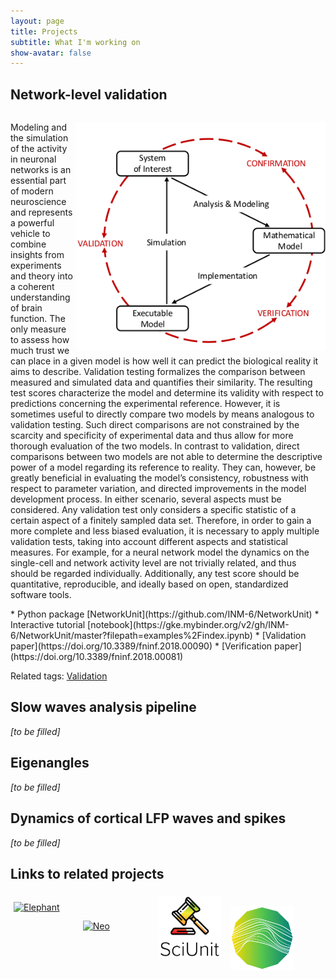 ```yaml
---
layout: page
title: Projects
subtitle: What I'm working on
show-avatar: false
---
```


## Network-level validation
<p style="display:inline-block">
<img src="/assets/img/validation_environment.png" style="float:right" alt="" width="400"/>
Modeling and the simulation of the activity in neuronal networks is an essential part of modern neuroscience and represents a powerful vehicle to combine insights from experiments and theory into a coherent understanding of brain function.
The only measure to assess how much trust we can place in a given model is how well it can predict the biological reality it aims to describe. Validation testing formalizes the comparison between measured and simulated data and quantifies their similarity. The resulting test scores characterize the model and determine its validity with respect to predictions concerning the experimental reference. However, it is sometimes useful to directly compare two models by means analogous to validation testing. Such direct comparisons are not constrained by the scarcity and specificity of experimental data and thus allow for more thorough evaluation of the two models. In contrast to validation, direct comparisons between two models are not able to determine the descriptive power of a model regarding its reference to reality. They can, however, be greatly beneficial in evaluating the model’s consistency, robustness with respect to parameter variation, and directed improvements in the model development process.
In either scenario, several aspects must be considered. Any validation test only considers a specific statistic of a certain aspect of a finitely sampled data set. Therefore, in order to gain a more complete and less biased evaluation, it is necessary to apply multiple validation tests, taking into account different aspects and statistical measures. For example, for a neural network model the dynamics on the single-cell and network activity level are not trivially related, and thus should be regarded individually. Additionally, any test score should be quantitative, reproducible, and ideally based on open, standardized software tools.
</p>
* Python package [NetworkUnit](https://github.com/INM-6/NetworkUnit)
* Interactive tutorial [notebook](https://gke.mybinder.org/v2/gh/INM-6/NetworkUnit/master?filepath=examples%2Findex.ipynb)
* [Validation paper](https://doi.org/10.3389/fninf.2018.00090)
* [Verification paper](https://doi.org/10.3389/fninf.2018.00081)

Related tags: [Validation](../tags/#validation)

<!-- ![](/assets/rasterplot.png)
![](/assets/validation_results.png) -->

## Slow waves analysis pipeline
*[to be filled]*
## Eigenangles
*[to be filled]*
## Dynamics of cortical LFP waves and spikes
*[to be filled]*
## Links to related projects

<div style="content: ''; clear: both; display: table;">
<a href="https://elephant.readthedocs.io/en/latest/" style="float: left; width: 20%; padding: 5px">
<img src="https://elephant.readthedocs.io/en/latest/_static/elephant_logo_sidebar.png" alt="Elephant" style="padding-top: 10px;">
</a>
&nbsp; &nbsp; &nbsp; &nbsp;
<a href="https://neo.readthedocs.io/en/latest/" style="float: left; width: 20%; padding: 5px">
<img src="https://neo.readthedocs.io/en/latest/_images/neologo.png" alt="Neo" style="padding-top: 40px;">
</a>
&nbsp; &nbsp; &nbsp; &nbsp;
<a href="https://github.com/scidash/sciunit" style="float: left; width: 20%; padding: 5px">
<img src="https://raw.githubusercontent.com/scidash/assets/master/logos/SciUnit/sci-unit-square-small.png" alt="SciUnit" style="padding-left: 10px; padding-right: 10px;">
</a>
&nbsp; &nbsp; &nbsp; &nbsp;
<a href="https://wiki.ebrains.eu/bin/view/Main/" style="float: left; width: 20%; padding: 5px">
<img src="/assets/img/ebrains_logo.png" alt="EBRAINS" style="padding-left: 15px; padding-right:15px;">
</a>
</div>

<!--# Side projects
    workflow management
    real-time collaborative online html editor-->
